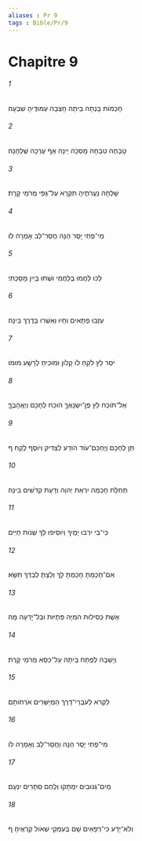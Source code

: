 ```yaml
---
aliases : Pr 9
tags : Bible/Pr/9
---
```


# Chapitre 9

###### 1
חָכְמֹות בָּנְתָה בֵיתָהּ חָצְבָה עַמּוּדֶיהָ שִׁבְעָה׃
###### 2
טָבְחָה טִבְחָהּ מָסְכָה יֵינָהּ אַף עָרְכָה שֻׁלְחָנָהּ׃
###### 3
שָׁלְחָה נַעֲרֹתֶיהָ תִקְרָא עַל־גַּפֵּי מְרֹמֵי קָרֶת׃
###### 4
מִי־פֶתִי יָסֻר הֵנָּה חֲסַר־לֵב אָמְרָה לֹּו׃
###### 5
לְכוּ לַחֲמוּ בְלַחֲמִי וּשְׁתוּ בְּיַיִן מָסָכְתִּי׃
###### 6
עִזְבוּ פְתָאיִם וִחְיוּ וְאִשְׁרוּ בְּדֶרֶךְ בִּינָה׃
###### 7
יֹסֵר לֵץ לֹקֵחַ לֹו קָלֹון וּמֹוכִיחַ לְרָשָׁע מוּמֹו׃
###### 8
אַל־תֹּוכַח לֵץ פֶּן־יִשְׂנָאֶךָּ הֹוכַח לְחָכָם וְיֶאֱהָבֶךָּ׃
###### 9
תֵּן לְחָכָם וְיֶחְכַּם־עֹוד הֹודַע לְצַדִּיק וְיֹוסֶף לֶקַח׃ ף
###### 10
תְּחִלַּת חָכְמָה יִרְאַת יְהוָה וְדַעַת קְדֹשִׁים בִּינָה׃
###### 11
כִּי־בִי יִרְבּוּ יָמֶיךָ וְיֹוסִיפוּ לְּךָ שְׁנֹות חַיִּים׃
###### 12
אִם־חָכַמְתָּ חָכַמְתָּ לָּךְ וְלַצְתָּ לְבַדְּךָ תִשָּׂא׃
###### 13
אֵשֶׁת כְּסִילוּת הֹמִיָּה פְּתַיּוּת וּבַל־יָדְעָה מָּה׃
###### 14
וְיָשְׁבָה לְפֶתַח בֵּיתָהּ עַל־כִּסֵּא מְרֹמֵי קָרֶת׃
###### 15
לִקְרֹא לְעֹבְרֵי־דָרֶךְ הַמְיַשְּׁרִים אֹרְחֹותָם׃
###### 16
מִי־פֶתִי יָסֻר הֵנָּה וַחֲסַר־לֵב וְאָמְרָה לֹּו׃
###### 17
מַיִם־גְּנוּבִים יִמְתָּקוּ וְלֶחֶם סְתָרִים יִנְעָם׃
###### 18
וְלֹא־יָדַע כִּי־רְפָאִים שָׁם בְּעִמְקֵי שְׁאֹול קְרֻאֶיהָ׃ ף
